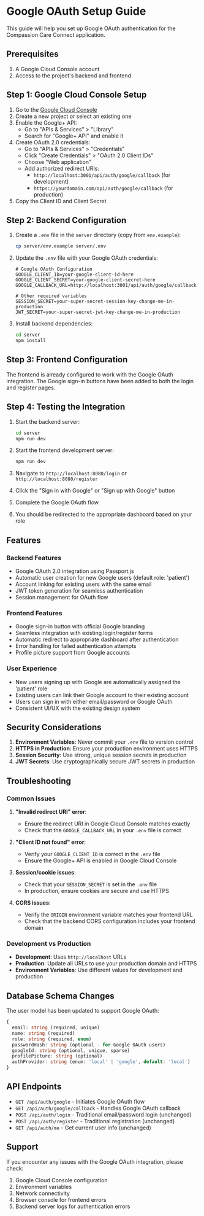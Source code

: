# Google OAuth Setup Guide

This guide will help you set up Google OAuth authentication for the Compassion Care Connect application.

## Prerequisites

1. A Google Cloud Console account
2. Access to the project's backend and frontend

## Step 1: Google Cloud Console Setup

1. Go to the [Google Cloud Console](https://console.cloud.google.com/)
2. Create a new project or select an existing one
3. Enable the Google+ API:
   - Go to "APIs & Services" > "Library"
   - Search for "Google+ API" and enable it
4. Create OAuth 2.0 credentials:
   - Go to "APIs & Services" > "Credentials"
   - Click "Create Credentials" > "OAuth 2.0 Client IDs"
   - Choose "Web application"
   - Add authorized redirect URIs:
     - `http://localhost:3001/api/auth/google/callback` (for development)
     - `https://yourdomain.com/api/auth/google/callback` (for production)
5. Copy the Client ID and Client Secret

## Step 2: Backend Configuration

1. Create a `.env` file in the `server` directory (copy from `env.example`):
   ```bash
   cp server/env.example server/.env
   ```

2. Update the `.env` file with your Google OAuth credentials:
   ```env
   # Google OAuth Configuration
   GOOGLE_CLIENT_ID=your-google-client-id-here
   GOOGLE_CLIENT_SECRET=your-google-client-secret-here
   GOOGLE_CALLBACK_URL=http://localhost:3001/api/auth/google/callback
   
   # Other required variables
   SESSION_SECRET=your-super-secret-session-key-change-me-in-production
   JWT_SECRET=your-super-secret-jwt-key-change-me-in-production
   ```

3. Install backend dependencies:
   ```bash
   cd server
   npm install
   ```

## Step 3: Frontend Configuration

The frontend is already configured to work with the Google OAuth integration. The Google sign-in buttons have been added to both the login and register pages.

## Step 4: Testing the Integration

1. Start the backend server:
   ```bash
   cd server
   npm run dev
   ```

2. Start the frontend development server:
   ```bash
   npm run dev
   ```

3. Navigate to `http://localhost:8080/login` or `http://localhost:8080/register`

4. Click the "Sign in with Google" or "Sign up with Google" button

5. Complete the Google OAuth flow

6. You should be redirected to the appropriate dashboard based on your role

## Features

### Backend Features
- Google OAuth 2.0 integration using Passport.js
- Automatic user creation for new Google users (default role: 'patient')
- Account linking for existing users with the same email
- JWT token generation for seamless authentication
- Session management for OAuth flow

### Frontend Features
- Google sign-in button with official Google branding
- Seamless integration with existing login/register forms
- Automatic redirect to appropriate dashboard after authentication
- Error handling for failed authentication attempts
- Profile picture support from Google accounts

### User Experience
- New users signing up with Google are automatically assigned the 'patient' role
- Existing users can link their Google account to their existing account
- Users can sign in with either email/password or Google OAuth
- Consistent UI/UX with the existing design system

## Security Considerations

1. **Environment Variables**: Never commit your `.env` file to version control
2. **HTTPS in Production**: Ensure your production environment uses HTTPS
3. **Session Security**: Use strong, unique session secrets in production
4. **JWT Secrets**: Use cryptographically secure JWT secrets in production

## Troubleshooting

### Common Issues

1. **"Invalid redirect URI" error**:
   - Ensure the redirect URI in Google Cloud Console matches exactly
   - Check that the `GOOGLE_CALLBACK_URL` in your `.env` file is correct

2. **"Client ID not found" error**:
   - Verify your `GOOGLE_CLIENT_ID` is correct in the `.env` file
   - Ensure the Google+ API is enabled in Google Cloud Console

3. **Session/cookie issues**:
   - Check that your `SESSION_SECRET` is set in the `.env` file
   - In production, ensure cookies are secure and use HTTPS

4. **CORS issues**:
   - Verify the `ORIGIN` environment variable matches your frontend URL
   - Check that the backend CORS configuration includes your frontend domain

### Development vs Production

- **Development**: Uses `http://localhost` URLs
- **Production**: Update all URLs to use your production domain and HTTPS
- **Environment Variables**: Use different values for development and production

## Database Schema Changes

The user model has been updated to support Google OAuth:

```typescript
{
  email: string (required, unique)
  name: string (required)
  role: string (required, enum)
  passwordHash: string (optional - for Google OAuth users)
  googleId: string (optional, unique, sparse)
  profilePicture: string (optional)
  authProvider: string (enum: 'local' | 'google', default: 'local')
}
```

## API Endpoints

- `GET /api/auth/google` - Initiates Google OAuth flow
- `GET /api/auth/google/callback` - Handles Google OAuth callback
- `POST /api/auth/login` - Traditional email/password login (unchanged)
- `POST /api/auth/register` - Traditional registration (unchanged)
- `GET /api/auth/me` - Get current user info (unchanged)

## Support

If you encounter any issues with the Google OAuth integration, please check:
1. Google Cloud Console configuration
2. Environment variables
3. Network connectivity
4. Browser console for frontend errors
5. Backend server logs for authentication errors

